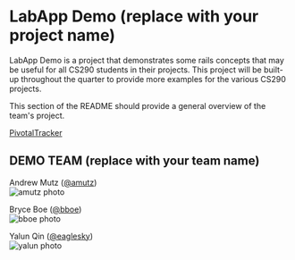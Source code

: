 # LabApp Demo (replace with your project name)

LabApp Demo is a project that demonstrates some rails concepts that may be
useful for all CS290 students in their projects. This project will be built-up
throughout the quarter to provide more examples for the various CS290 projects.

This section of the README should provide a general overview of the team's
project.

[PivotalTracker](https://www.pivotaltracker.com/n/projects/1193878)

## DEMO TEAM (replace with your team name)

Andrew Mutz ([@amutz](https://github.com/amutz))  
![amutz photo](https://avatars3.githubusercontent.com/u/919763?v=2&s=120)


Bryce Boe ([@bboe](https://github.com/bboe/))  
![bboe photo](https://avatars3.githubusercontent.com/u/48100?s=120)


Yalun Qin ([@eaglesky](https://github.com/eaglesky))   
![yalun photo](https://avatars3.githubusercontent.com/u/3161743?s=120)


